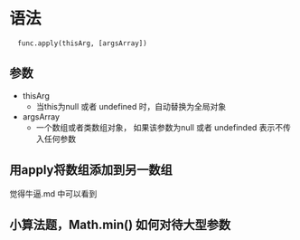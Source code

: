 语法
==================
```
  func.apply(thisArg, [argsArray])
```

参数
------------------
- thisArg
  - 当this为null 或者 undefined 时，自动替换为全局对象
- argsArray
  - 一个数组或者类数组对象， 如果该参数为null 或者 undefinded 表示不传入任何参数


用apply将数组添加到另一数组
------------------
觉得牛逼.md 中可以看到


小算法题，Math.min() 如何对待大型参数
------------------
